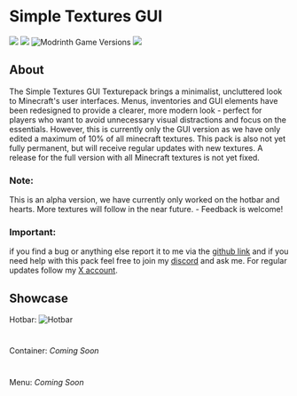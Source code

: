 # Simple Textures GUI
[![](https://img.shields.io/modrinth/dt/6Gg2nFL1?color=00AF5C&label=downloads&logo=modrinth)](https://modrinth.com/resourcepack/simple-texture-gui) [![](https://cf.way2muchnoise.eu/full_1273891_downloads.svg)](https://www.curseforge.com/minecraft/texture-packs/simple-textures-gui) ![Modrinth Game Versions](https://img.shields.io/modrinth/game-versions/6Gg2nFL1)
[![](https://img.shields.io/discord/1370030733522899075?color=0098DB&label=Discord&logo=discord&logoColor=0098DB)](https://discord.com/invite/4SmBNnQDhu) 


## About
The Simple Textures GUI Texturepack brings a minimalist, uncluttered look to Minecraft's user interfaces. Menus, inventories and GUI elements have been redesigned to provide a clearer, more modern look - perfect for players who want to avoid unnecessary visual distractions and focus on the essentials. However, this is currently only the GUI version as we have only edited a maximum of 10% of all minecraft textures. This pack is also not yet fully permanent, but will receive regular updates with new textures. A release for the full version with all Minecraft textures is not yet fixed.

### Note: 
This is an alpha version, we have currently only worked on the hotbar and hearts. More textures will follow in the near future. - Feedback is welcome!

### Important:
if you find a bug or anything else report it to me via the [github link](https://github.com/1b7-t/Simple-Textures-GUI/issues) and if you need help with this pack feel free to join my [discord](https://discord.com/invite/4SmBNnQDhu) and ask me. For regular updates follow my [X account](https://x.com/simple_textures).

## Showcase
Hotbar:
![Hotbar](https://cdn.modrinth.com/data/cached_images/5af6549f93f8f08c6605551183f690ffc0d30244_0.webp)
#
Container: 
_Coming Soon_
#
Menu:
_Coming Soon_

